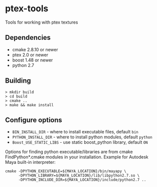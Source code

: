 ptex-tools
==========

Tools for working with ptex textures

Dependencies
------------

- cmake 2.8.10 or newer
- ptex 2.0 or newer
- boost 1.48 or newer
- python 2.7

Building
--------

```
> mkdir build
> cd build
> cmake ..
> make && make install
```

Configure options
-----------------

- `BIN_INSTALL_DIR` - where to install executable files, default `bin`
- `PYTHON_INSTALL_DIR` - where to install python modules, default `python`
- `Boost_USE_STATIC_LIBS` - use static boost_python library, default `ON`

Options for finding python executable/libraries are from cmake FindPython*.cmake modules
in your installation.
Example for Autodesk Maya built-in interpreter:

```
cmake -DPYTHON_EXECUTABLE=${MAYA_LOCATION}/bin/mayapy \
      -DPYTHON_LIBRARY=${MAYA_LOCATION}/lib/libpython2.7.so \
      -DPYTHON_INCLUDE_DIR=${MAYA_LOCATION}/include/python2.7 ..
```

